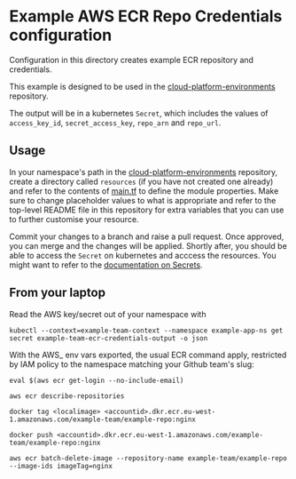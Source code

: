 # Example AWS ECR Repo Credentials configuration

Configuration in this directory creates example ECR repository and credentials.

This example is designed to be used in the [cloud-platform-environments](https://github.com/ministryofjustice/cloud-platform-environments/) repository.

The output will be in a kubernetes `Secret`, which includes the values of `access_key_id`, `secret_access_key`, `repo_arn` and `repo_url`.

## Usage

In your namespace's path in the [cloud-platform-environments](https://github.com/ministryofjustice/cloud-platform-environments/) repository, create a directory called `resources` (if you have not created one already) and refer to the contents of [main.tf](main.tf) to define the module properties. Make sure to change placeholder values to what is appropriate and refer to the top-level README file in this repository for extra variables that you can use to further customise your resource.

Commit your changes to a branch and raise a pull request. Once approved, you can merge and the changes will be applied. Shortly after, you should be able to access the `Secret` on kubernetes and acccess the resources. You might want to refer to the [documentation on Secrets](https://kubernetes.io/docs/concepts/configuration/secret/).

## From your laptop

Read the AWS key/secret out of your namespace with

```
kubectl --context=example-team-context --namespace example-app-ns get secret example-team-ecr-credentials-output -o json

```

With the AWS_ env vars exported, the usual ECR command apply, restricted by IAM policy to the namespace matching your Github team's slug:

```
eval $(aws ecr get-login --no-include-email)

aws ecr describe-repositories

docker tag <localimage> <accountid>.dkr.ecr.eu-west-1.amazonaws.com/example-team/example-repo:nginx

docker push <accountid>.dkr.ecr.eu-west-1.amazonaws.com/example-team/example-repo:nginx

aws ecr batch-delete-image --repository-name example-team/example-repo --image-ids imageTag=nginx

```
